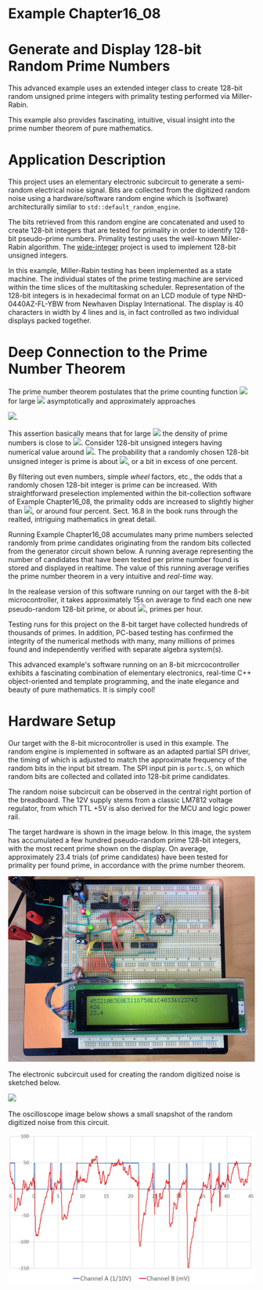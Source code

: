 # Example Chapter16_08
# Generate and Display 128-bit Random Prime Numbers

This advanced example uses an extended integer class
to create 128-bit random unsigned prime integers with
primality testing performed via Miller-Rabin.

This example also provides fascinating, intuitive,
visual insight into the prime number theorem
of pure mathematics.

# Application Description

This project uses an elementary electronic subcircuit
to generate a semi-random electrical noise signal.
Bits are collected from the digitized random noise
using a hardware/software random engine
which is (software) architecturally similar
to `std::default_random_engine`.

The bits retrieved from this random engine
are concatenated and used to create 128-bit integers
that are tested for primality in order to identify
128-bit pseudo-prime numbers.
Primality testing uses the well-known Miller-Rabin algorithm.
The [wide-integer](https://github.com/ckormanyos/wide-integer)
project is used to implement 128-bit unsigned integers.

In this example, Miller-Rabin testing has been implemented as a state machine.
The individual states of the prime testing machine are serviced within the
time slices of the multitasking scheduler.
Representation of the 128-bit integers is in hexadecimal format
on an LCD module of type NHD-0440AZ-FL-YBW
from Newhaven Display International. The display
is 40 characters in width by 4 lines and is, in fact
controlled as two individual displays packed together.

# Deep Connection to the Prime Number Theorem

The prime number theorem postulates that the prime counting function
<img src="https://render.githubusercontent.com/render/math?math=\pi(x)">
for large <img src="https://render.githubusercontent.com/render/math?math=x">
asymptotically and approximately approaches

<img src="https://render.githubusercontent.com/render/math?math=\pi(x)\,\sim\,\frac{\log(x)}{x}">.

This assertion basically means that
for large <img src="https://render.githubusercontent.com/render/math?math=n">
the density of prime numbers is close to
<img src="https://render.githubusercontent.com/render/math?math=1/\,\log(n)">.
Consider 128-bit unsigned integers having numerical value around
<img src="https://render.githubusercontent.com/render/math?math=2^{128}\,\approx\,3.4\,\times\,10^{38}">.
The probability that a randomly chosen 128-bit unsigned integer is prime is about
<img src="https://render.githubusercontent.com/render/math?math=1/\,\log(2^{128})\,\approx\,1/\,89">,
or a bit in excess of one percent.

By filtering out even numbers, simple _wheel_ factors, etc.,
the odds that a randomly chosen 128-bit integer is prime can be increased.
With straightforward preselection implemented within
the bit-collection software of Example Chapter16_08,
the primality odds are increased to slightly higher than
<img src="https://render.githubusercontent.com/render/math?math=\sim\,1/\,25">,
or around four percent. Sect. 16.8 in the book runs through
the realted, intriguing mathematics in great detail.

Running Example Chapter16_08 accumulates many prime numbers
selected randomly from prime candidates originating from the random bits
collected from the generator circuit shown below.
A running average representing the number of candidates
that have been tested per prime number found is stored
and displayed in realtime. The value of this running average
verifies the prime number theorem in a very intuitive and _real-time_ way.

In the realease version of this software running on our target
with the 8-bit microcontroller, it takes approximately 15s on average
to find each one new pseudo-random 128-bit prime, or about
<img src="https://render.githubusercontent.com/render/math?math=\lesssim\,250">,
primes per hour.

Testing runs for this project on the 8-bit target have collected
hundreds of thousands of primes. In addition, PC-based testing
has confirmed the integrity of the numerical methods with many, many millions
of primes found and independently verified with separate
algebra system(s).

This advanced example's software running on an 8-bit micrcocontroller
exhibits a fascinating combination of elementary electronics,
real-time C++ object-oriented and template programming,
and the inate elegance and beauty of pure mathematics.
It is simply cool!

# Hardware Setup

Our target with the 8-bit microcontroller is used in this example.
The random engine is implemented in software as an adapted
partial SPI driver, the timing of which is adjusted to match
the approximate frequency of the random bits in the input bit stream.
The SPI input pin is `portc.5`, on which
random bits are collected and collated into 128-bit prime candidates.

The random noise subcircuit can be observed in the central right portion
of the breadboard. The 12V supply stems from a classic LM7812
voltage regulator, from which TTL +5V is also derived for
the MCU and logic power rail.

The target hardware is shown in the image below. In this image,
the system has accumulated a few hundred pseudo-random prime
128-bit integers, with the most recent prime shown on the display.
On average, approximately 23.4 trials (of prime candidates)
have been tested for primality per found prime, in accordance
with the prime number theorem.

![](./images/board16_08.jpg)

The electronic subcircuit used for creating the random digitized noise
is sketched below.

![](./images/circuit16_08.svg)

The oscilloscope image below shows a small snapshot
of the random digitized noise from this circuit.

![](./images/signal16_08.jpg)
